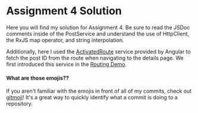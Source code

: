 # Assignment 4 Solution

Here you will find my solution for Assignment 4. Be sure to read the JSDoc comments inside of the PostService and understand the use of HttpClient, the RxJS map operator, and string interpolation.

Additionally, here I used the [ActivatedRoute](https://angular.io/api/router/ActivatedRoute) service provided by Angular to fetch the post ID from the route when navigating to the details page. We first introduced this service in the [Routing Demo](https://github.com/tucosc484/RoutingDemo).

#### What are those emojis??
If you aren't familiar with the emojis in front of all of my commits, check out [gitmoji](https://gitmoji.carloscuesta.me/)! It's a great way to quickly identify what a commit is doing to a repository.

